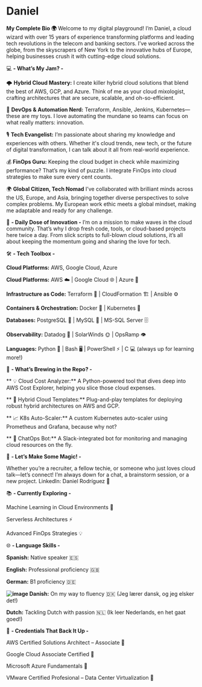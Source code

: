 # Daniel
**My Complete Bio 🌍**
Welcome to my digital playground! I’m Daniel, a cloud wizard with over 15 years of experience transforming platforms and leading tech revolutions in the telecom and banking sectors. I’ve worked across the globe, from the skyscrapers of New York to the innovative hubs of Europe, helping businesses crush it with cutting-edge cloud solutions.

💻 **- What’s My Jam? -**

🌩️ **Hybrid Cloud Mastery:**
I create killer hybrid cloud solutions that blend the best of AWS, GCP, and Azure. Think of me as your cloud mixologist, crafting architectures that are secure, scalable, and oh-so-efficient.

🤖 **DevOps & Automation Nerd:**
Terraform, Ansible, Jenkins, Kubernetes—these are my toys. I love automating the mundane so teams can focus on what really matters: innovation.

🎙️ **Tech Evangelist:** I’m passionate about sharing my knowledge and experiences with others. Whether it's cloud trends, new tech, or the future of digital transformation, I can talk about it all from real-world experience.

💰 **FinOps Guru:**
Keeping the cloud budget in check while maximizing performance? That’s my kind of puzzle. I integrate FinOps into cloud strategies to make sure every cent counts.

🌍 **Global Citizen, Tech Nomad**
I’ve collaborated with brilliant minds across the US, Europe, and Asia, bringing together diverse perspectives to solve complex problems. My European work ethic meets a global mindset, making me adaptable and ready for any challenge.

🎯 **- Daily Dose of Innovation -**
I’m on a mission to make waves in the cloud community. That’s why I drop fresh code, tools, or cloud-based projects here twice a day. From slick scripts to full-blown cloud solutions, it’s all about keeping the momentum going and sharing the love for tech.

🛠️ **- Tech Toolbox -**

**Cloud Platforms:** AWS, Google Cloud, Azure

**Cloud Platforms:** AWS ☁️ | Google Cloud 🌐 | Azure 🔷

**Infrastructure as Code:** Terraform 📜 | CloudFormation 🏗️ | Ansible ⚙️

**Containers & Orchestration:** Docker 🐳 | Kubernetes 🎯

**Databases:** PostgreSQL 🐘 | MySQL 🐬 | MS-SQL Server 🗄️

**Observability:** Datadog 🐶 | SolarWinds 🌞 | OpsRamp 👁️

**Languages:** Python 🐍 | Bash 🖥️ | PowerShell ⚡ | C 💻  (always up for learning more!)

🚧 **- What’s Brewing in the Repo? -**

** 💡 Cloud Cost Analyzer:** A Python-powered tool that dives deep into AWS Cost Explorer, helping you slice those cloud expenses.

** 🧰 Hybrid Cloud Templates:** Plug-and-play templates for deploying robust hybrid architectures on AWS and GCP.

** 📈 K8s Auto-Scaler:** A custom Kubernetes auto-scaler using Prometheus and Grafana, because why not?

** 🤖 ChatOps Bot:** A Slack-integrated bot for monitoring and managing cloud resources on the fly.

🤝 **- Let’s Make Some Magic! -**

Whether you’re a recruiter, a fellow techie, or someone who just loves cloud talk—let’s connect! I’m always down for a chat, a brainstorm session, or a new project.
LinkedIn: Daniel Rodríguez 🔗

📚 **- Currently Exploring -**

Machine Learning in Cloud Environments 🤖

Serverless Architectures ⚡

Advanced FinOps Strategies 💡

🌐 **- Language Skills -**

**Spanish:** Native speaker 🇪🇸

**English:** Professional proficiency 🇬🇧

**German:** B1 proficiency 🇩🇪

**![image](https://github.com/user-attachments/assets/970dca83-22c6-4097-a2b3-31a46ac63e94)
Danish:** On my way to fluency 🇩🇰 (Jeg lærer dansk, og jeg elsker det!)

**Dutch:** Tackling Dutch with passion 🇳🇱 (Ik leer Nederlands, en het gaat goed!)

🏅 **- Credentials That Back It Up -**

AWS Certified Solutions Architect – Associate 📜

Google Cloud Associate Certified 📜

Microsoft Azure Fundamentals 📜

VMware Certified Profesional – Data Center Virtualization 📜
